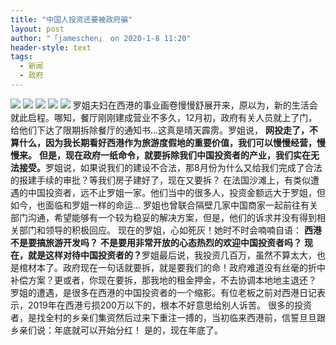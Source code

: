 ```yaml
---
title: "中国人投资还要被政府骗"
layout: post
author: "「jameschen」 on 2020-1-8 11:20"
header-style: text
tags:
  - 新闻
  - 政府
---
```


<head></head>
<body>
 <img src="https://www.wgi8.com/uploadfile/downimg/2020/01/07/367031443825904.jpg" onload="thumbImg(this)"> 
 <img src="https://www.wgi8.com/uploadfile/downimg/2020/01/07/367031443857384.jpg" onload="thumbImg(this)"> 
 <img src="https://www.wgi8.com/uploadfile/downimg/2020/01/07/367031443909278.jpg" onload="thumbImg(this)"> 
 <img src="https://www.wgi8.com/uploadfile/downimg/2020/01/07/367031444114207.jpg" onload="thumbImg(this)"> 
 <img src="https://www.wgi8.com/uploadfile/downimg/2020/01/07/367031444179914.jpg" onload="thumbImg(this)"> 罗姐夫妇在西港的事业画卷慢慢舒展开来，原以为，新的生活会就此启程。哪知，餐厅刚刚建成营业不多久，12月初，政府有关人员就上了门，给他们下达了限期拆除餐厅的通知书...这真是晴天霹雳。罗姐说，
 <strong>网投走了，不算什么，因为我长期看好西港作为旅游度假地的重要价值，我们可以慢慢经营，慢慢来。</strong>
 <strong>但是，现在政府一纸命令，就要拆除我们中国投资者的产业，我们实在无法接受。</strong>罗姐说，如果说我们的建设不合法，那8月份为什么又给我们完成了合法的报建手续的审批？等我们房子建好了，现在又要拆？ 在法国沙滩上，有类似遭遇的中国投资者，远不止罗姐一家。他们当中的很多人，投资金额远大于罗姐，但如今，也面临和罗姐一样的命运... 罗姐也曾联合隔壁几家中国商家一起前往有关部门沟通，希望能够有一个较为稳妥的解决方案，但是，他们的诉求并没有得到相关部门和领导的积极回应。 现在的罗姐，心如死灰！她时不时会喃喃自语：
 <strong>西港不是要搞旅游开发吗？</strong>
 <strong>不是要用非常开放的心态热烈的欢迎中国投资者吗？</strong>
 <strong>现在，就是这样对待中国投资者的？</strong>罗姐最后说，我投资几百万，虽然不算太大，也是棺材本了。政府现在一句话就要拆，就是要我们的命！政府难道没有丝毫的折中补偿方案？更或者，你现在要拆，那我地的租金押金，不去协调本地地主退还？ 罗姐的遭遇，是很多在西港的中国投资者的一个缩影。有位老板之前对西港日记表示，2019年在西港亏损200万以下的，根本不好意思给别人诉苦。 很多的投资者，是找全村的乡亲们集资然后过来下重注一搏的，当初临来西港前，信誓旦旦跟乡亲们说：年底就可以开始分红！ 是的，现在年底了。
 <br>
</body>


